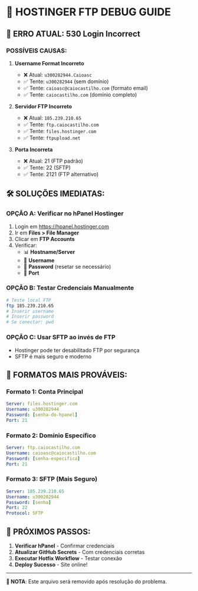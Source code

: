 # 🔧 HOSTINGER FTP DEBUG GUIDE

## 🚨 ERRO ATUAL: 530 Login Incorrect

### **POSSÍVEIS CAUSAS:**

1. **Username Format Incorreto**
   - ❌ Atual: `u300282944.Caioasc`
   - ✅ Tente: `u300282944` (sem domínio)
   - ✅ Tente: `caioasc@caiocastilho.com` (formato email)
   - ✅ Tente: `caiocastilho.com` (domínio completo)

2. **Servidor FTP Incorreto**
   - ❌ Atual: `185.239.210.65`
   - ✅ Tente: `ftp.caiocastilho.com`
   - ✅ Tente: `files.hostinger.com`
   - ✅ Tente: `ftpupload.net`

3. **Porta Incorreta**
   - ❌ Atual: 21 (FTP padrão)
   - ✅ Tente: 22 (SFTP)
   - ✅ Tente: 2121 (FTP alternativo)

## 🛠️ SOLUÇÕES IMEDIATAS:

### **OPÇÃO A: Verificar no hPanel Hostinger**
1. Login em https://hpanel.hostinger.com
2. Ir em **Files > File Manager**
3. Clicar em **FTP Accounts**
4. Verificar:
   - 📊 **Hostname/Server**
   - 👤 **Username**
   - 🔐 **Password** (resetar se necessário)
   - 🔢 **Port**

### **OPÇÃO B: Testar Credenciais Manualmente**
```bash
# Teste local FTP
ftp 185.239.210.65
# Inserir username
# Inserir password
# Se conectar: pwd
```

### **OPÇÃO C: Usar SFTP ao invés de FTP**
- Hostinger pode ter desabilitado FTP por segurança
- SFTP é mais seguro e moderno

## 🎯 FORMATOS MAIS PROVÁVEIS:

### **Formato 1: Conta Principal**
```yaml
Server: files.hostinger.com
Username: u300282944
Password: [senha-do-hpanel]
Port: 21
```

### **Formato 2: Domínio Específico**
```yaml
Server: ftp.caiocastilho.com
Username: caioasc@caiocastilho.com
Password: [senha-especifica]
Port: 21
```

### **Formato 3: SFTP (Mais Seguro)**
```yaml
Server: 185.239.210.65
Username: u300282944
Password: [senha]
Port: 22
Protocol: SFTP
```

## 🚀 PRÓXIMOS PASSOS:

1. **Verificar hPanel** - Confirmar credenciais
2. **Atualizar GitHub Secrets** - Com credenciais corretas
3. **Executar Hotfix Workflow** - Testar conexão
4. **Deploy Sucesso** - Site online!

---
**📝 NOTA**: Este arquivo será removido após resolução do problema. 